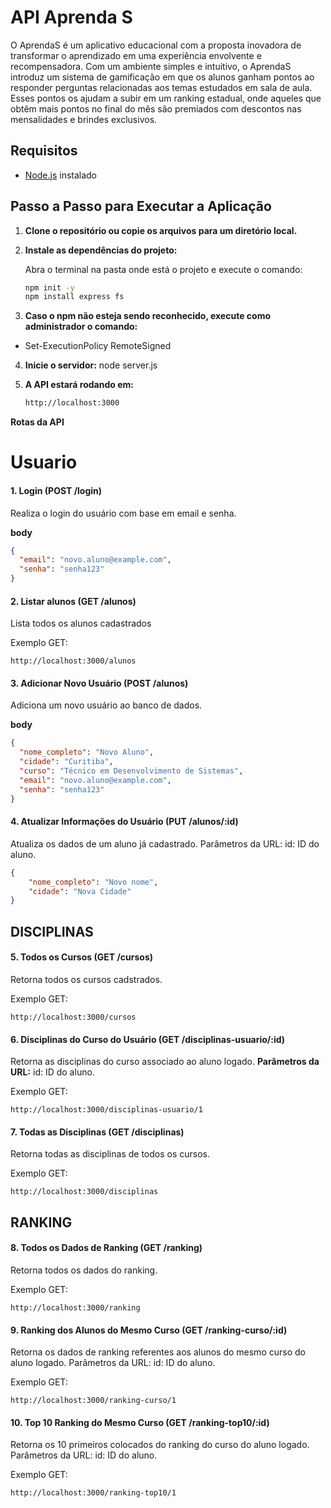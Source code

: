 # API Aprenda S

O AprendaS é um aplicativo educacional com a proposta inovadora de transformar o aprendizado em uma experiência envolvente e recompensadora. Com um ambiente simples e intuitivo, o AprendaS introduz um sistema de gamificação em que os alunos ganham pontos ao responder perguntas relacionadas aos temas estudados em sala de aula. Esses pontos os ajudam a subir em um ranking estadual, onde aqueles que obtêm mais pontos no final do mês são premiados com descontos nas mensalidades e brindes exclusivos.

## Requisitos

- [Node.js](https://nodejs.org/) instalado

## Passo a Passo para Executar a Aplicação

1. **Clone o repositório ou copie os arquivos para um diretório local.**

2. **Instale as dependências do projeto:**

   Abra o terminal na pasta onde está o projeto e execute o comando:
   ```bash
   npm init -y
   npm install express fs
   ```

3. **Caso o npm não esteja sendo reconhecido, execute como administrador o comando:**
- Set-ExecutionPolicy RemoteSigned

4. **Inicie o servidor:**
node server.js

5. **A API estará rodando em:**
    ```bash
    http://localhost:3000
    ```


**Rotas da API**
# Usuario
#### 1. **Login (POST /login)**
Realiza o login do usuário com base em email e senha.

**body** 
~~~json
{
  "email": "novo.aluno@example.com",
  "senha": "senha123"
}
~~~

#### 2. **Listar alunos (GET /alunos)**

Lista todos os alunos cadastrados

Exemplo GET:

    http://localhost:3000/alunos

#### 3. **Adicionar Novo Usuário (POST /alunos)**

Adiciona um novo usuário ao banco de dados.

**body** 
~~~json
{
  "nome_completo": "Novo Aluno",
  "cidade": "Curitiba",
  "curso": "Técnico em Desenvolvimento de Sistemas",
  "email": "novo.aluno@example.com",
  "senha": "senha123"
}
~~~


#### 4. **Atualizar Informações do Usuário (PUT /alunos/:id)**

Atualiza os dados de um aluno já cadastrado.
Parâmetros da URL:
id: ID do aluno.

~~~json 
{
    "nome_completo": "Novo nome",
    "cidade": "Nova Cidade"
}
~~~


## **DISCIPLINAS**
#### 5. **Todos os Cursos (GET /cursos)**

Retorna todos os cursos cadstrados.

Exemplo GET:

    http://localhost:3000/cursos

#### 6. **Disciplinas do Curso do Usuário (GET /disciplinas-usuario/:id)**

Retorna as disciplinas do curso associado ao aluno logado.
**Parâmetros da URL:**
id: ID do aluno.

Exemplo GET:

    http://localhost:3000/disciplinas-usuario/1


#### 7. **Todas as Disciplinas (GET /disciplinas)**

Retorna todas as disciplinas de todos os cursos.

Exemplo GET:
    
    http://localhost:3000/disciplinas



## **RANKING**
#### 8. **Todos os Dados de Ranking (GET /ranking)**

Retorna todos os dados do ranking.

Exemplo GET:

    http://localhost:3000/ranking

#### 9. **Ranking dos Alunos do Mesmo Curso (GET /ranking-curso/:id)**

Retorna os dados de ranking referentes aos alunos do mesmo curso do aluno logado.
Parâmetros da URL:
id: ID do aluno.

Exemplo GET:
    
    http://localhost:3000/ranking-curso/1

#### 10. Top 10 Ranking do Mesmo Curso (GET /ranking-top10/:id)

Retorna os 10 primeiros colocados do ranking do curso do aluno logado.
Parâmetros da URL:
id: ID do aluno.

Exemplo GET:

    http://localhost:3000/ranking-top10/1


